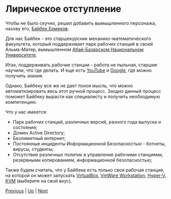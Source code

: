 # Лирическое отступление

Чтобы не было скучно, решил добавить вымышленного персонажа, назову его, [Байбек Ермеков](https://ru.wikipedia.org/wiki/%D0%95%D1%80%D0%BC%D0%B5%D0%BA%D0%BE%D0%B2,_%D0%91%D0%B0%D0%B9%D0%B1%D0%B5%D0%BA). 

Для нас Байбек - это старшекурсник механико-математического факультета, который поддерживает парк рабочих станций в своей Альма-Матер, вымышленном [Абай-Базарском Национальном Университете](https://ru.wikipedia.org/wiki/%D0%90%D0%B1%D0%B0%D0%B9-%D0%91%D0%B0%D0%B7%D0%B0%D1%80%D1%81%D0%BA%D0%B8%D0%B9_%D0%BD%D0%B0%D1%86%D0%B8%D0%BE%D0%BD%D0%B0%D0%BB%D1%8C%D0%BD%D1%8B%D0%B9_%D1%83%D0%BD%D0%B8%D0%B2%D0%B5%D1%80%D1%81%D0%B8%D1%82%D0%B5%D1%82).

Итак, поддерживать рабочие станции - работа не пыльная, старшие научили, что где делать. И еще есть [YouTube](https://www.youtube.com) и [Google](https://www.google.com), где можно получить знания.

Однако, Байбеку все же не дает покоя мысль, что можно автоматизировать весь этот ручной процесс. Заодно данный процесс поможет Байбеку вырасти как специалисту и получить необходимую компетенцию.

Что у нас имеется:

* Парк рабочих станций, различных версий, разного года выпуска и состояния;
* Домен Active Directory;
* Безлимитный интернет;
* Постоянные инциденты Информационной Безопасностью - ботнеты, вирусы, студенты;
* Отсутствие различных политик в управление рабочими станциями, резервными копированием, информационной безопасностью;

Также будем считать, что у Байбека есть только своя рабочая станция, на которой он может запускать [VirtualBox](https://www.virtualbox.org/), [VmWare Workstation](https://www.vmware.com/products/workstation-pro.html), [Hyper-V](https://ru.wikipedia.org/wiki/Hyper-V), [KVM](https://ru.wikipedia.org/wiki/KVM) (выберите на свой вкус).


[Previous](./usedresources.markdown) | [Up](../intro.markdown) | [Next](./prepare.markdown)
